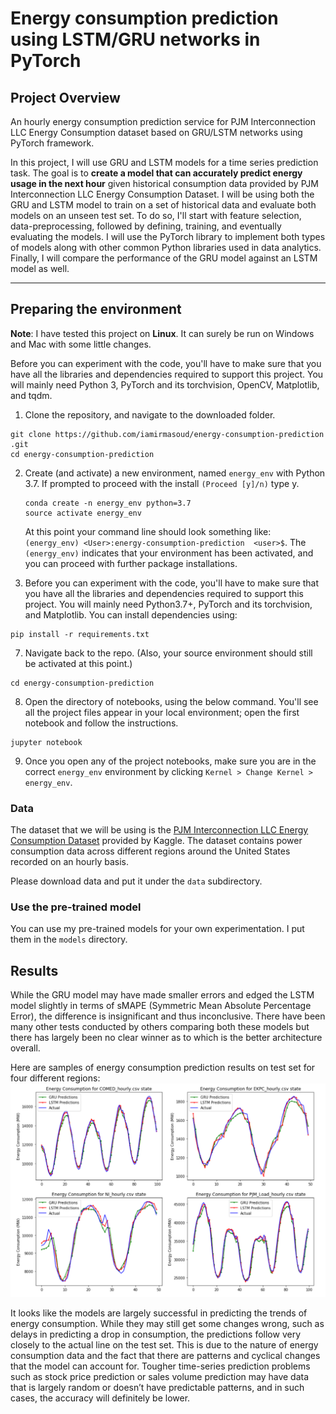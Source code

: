 # Energy consumption prediction using LSTM/GRU networks in PyTorch

## Project Overview
An hourly energy consumption prediction service for PJM Interconnection LLC Energy Consumption dataset based on GRU/LSTM networks using PyTorch framework.

In this project, I will use GRU and LSTM models for a time series prediction task. The goal is to **create a model that can accurately predict energy usage in the next hour** given historical consumption data provided by PJM Interconnection LLC Energy Consumption Dataset. I will be using both the GRU and LSTM model to train on a set of historical data and evaluate both models on an unseen test set. To do so, I'll start with feature selection, data-preprocessing, followed by defining, training, and eventually evaluating the models. I will use the PyTorch library to implement both types of models along with other common Python libraries used in data analytics. Finally, I will compare the performance of the GRU model against an LSTM model as well. 

---
## Preparing the environment
**Note**: I have tested this project on __Linux__. It can surely be run on Windows and Mac with some little changes.

Before you can experiment with the code, you'll have to make sure that you have all the libraries and dependencies required to support this project. You will mainly need Python 3, PyTorch and its torchvision, OpenCV, Matplotlib, and tqdm.

1. Clone the repository, and navigate to the downloaded folder.
```
git clone https://github.com/iamirmasoud/energy-consumption-prediction .git
cd energy-consumption-prediction 
```

2. Create (and activate) a new environment, named `energy_env` with Python 3.7. If prompted to proceed with the install `(Proceed [y]/n)` type y.

	```shell
	conda create -n energy_env python=3.7
	source activate energy_env
	```
	
	At this point your command line should look something like: `(energy_env) <User>:energy-consumption-prediction  <user>$`. The `(energy_env)` indicates that your environment has been activated, and you can proceed with further package installations.

6. Before you can experiment with the code, you'll have to make sure that you have all the libraries and dependencies required to support this project. You will mainly need Python3.7+, PyTorch and its torchvision, and Matplotlib. You can install dependencies using:
```
pip install -r requirements.txt
```

7. Navigate back to the repo. (Also, your source environment should still be activated at this point.)
```shell
cd energy-consumption-prediction 
```

8. Open the directory of notebooks, using the below command. You'll see all the project files appear in your local environment; open the first notebook and follow the instructions.
```shell
jupyter notebook
```

9. Once you open any of the project notebooks, make sure you are in the correct `energy_env` environment by clicking `Kernel > Change Kernel > energy_env`.


### Data

The dataset that we will be using is the [PJM Interconnection LLC Energy Consumption Dataset](https://www.kaggle.com/robikscube/hourly-energy-consumption) provided by Kaggle. The dataset contains power consumption data across different regions around the United States recorded on an hourly basis.

Please download data and put it under the `data` subdirectory. 

### Use the pre-trained model

You can use my pre-trained models for your own experimentation. I put them in the `models` directory.

## Results
While the GRU model may have made smaller errors and edged the LSTM model slightly in terms of sMAPE (Symmetric Mean Absolute Percentage Error), the difference is insignificant and thus inconclusive. There have been many other tests conducted by others comparing both these models but there has largely been no clear winner as to which is the better architecture overall. 

Here are samples of energy consumption prediction results on test set for four different regions:
![alt text](imgs/prediction_example.png)

It looks like the models are largely successful in predicting the trends of energy consumption. While they may still get some changes wrong, such as delays in predicting a drop in consumption, the predictions follow very closely to the actual line on the test set. This is due to the nature of energy consumption data and the fact that there are patterns and cyclical changes that the model can account for. Tougher time-series prediction problems such as stock price prediction or sales volume prediction may have data that is largely random or doesn’t have predictable patterns, and in such cases, the accuracy will definitely be lower.




